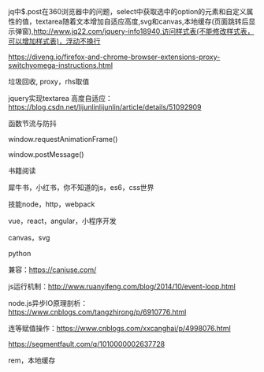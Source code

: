 jq中$.post在360浏览器中的问题，select中获取选中的option的元素和自定义属性的值，textarea随着文本增加自适应高度,svg和canvas,本地缓存(页面跳转后显示弹窗),http://www.jq22.com/jquery-info18940,访问样式表(不能修改样式表，可以增加样式表)，浮动不换行 

<https://diveng.io/firefox-and-chrome-browser-extensions-proxy-switchyomega-instructions.html> 

垃圾回收, proxy，rhs取值

jquery实现textarea 高度自适应：<https://blog.csdn.net/lijunlinlijunlin/article/details/51092909> 

函数节流与防抖

window.requestAnimationFrame()

window.postMessage()

书籍阅读

犀牛书，小红书，你不知道的js，es6，css世界

技能node，http，webpack

vue，react，angular，小程序开发

canvas，svg

python

兼容：https://caniuse.com/

js运行机制：<http://www.ruanyifeng.com/blog/2014/10/event-loop.html> 

node.js异步IO原理剖析：<https://www.cnblogs.com/tangzhirong/p/6910776.html> 

连等赋值操作：<https://www.cnblogs.com/xxcanghai/p/4998076.html>     

https://segmentfault.com/q/1010000002637728

rem，本地缓存

